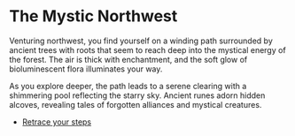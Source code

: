 # The Mystic Northwest

Venturing northwest, you find yourself on a winding path surrounded by ancient trees with roots that seem to reach deep into the mystical energy of the forest. The air is thick with enchantment, and the soft glow of bioluminescent flora illuminates your way.

As you explore deeper, the path leads to a serene clearing with a shimmering pool reflecting the starry sky. Ancient runes adorn hidden alcoves, revealing tales of forgotten alliances and mystical creatures.

- [Retrace your steps](intro.md)